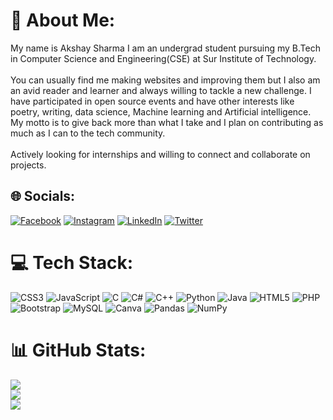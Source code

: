 # 💫 About Me:
My name is Akshay Sharma I am an undergrad student pursuing my B.Tech in Computer Science and Engineering(CSE) at Sur Institute of Technology.<br><br>You can usually find me making websites and improving them but I also am an avid reader and learner and always willing to tackle a new challenge. I have participated in open source events and have other interests like poetry, writing, data science, Machine learning and Artificial intelligence. My motto is to give back more than what I take and I plan on contributing as much as I can to the tech community.<br><br>Actively looking for internships and willing to connect and collaborate on projects.


## 🌐 Socials:
[![Facebook](https://img.shields.io/badge/Facebook-%231877F2.svg?logo=Facebook&logoColor=white)](https://facebook.com/profile.php?id=100088041877351) [![Instagram](https://img.shields.io/badge/Instagram-%23E4405F.svg?logo=Instagram&logoColor=white)](https://instagram.com/2_ak.shay/) [![LinkedIn](https://img.shields.io/badge/LinkedIn-%230077B5.svg?logo=linkedin&logoColor=white)](https://linkedin.com/in/-akshay-sharma-) [![Twitter](https://img.shields.io/badge/Twitter-%231DA1F2.svg?logo=Twitter&logoColor=white)](https://twitter.com/AkshayS51037490) 

# 💻 Tech Stack:
![CSS3](https://img.shields.io/badge/css3-%231572B6.svg?style=for-the-badge&logo=css3&logoColor=white) ![JavaScript](https://img.shields.io/badge/javascript-%23323330.svg?style=for-the-badge&logo=javascript&logoColor=%23F7DF1E) ![C](https://img.shields.io/badge/c-%2300599C.svg?style=for-the-badge&logo=c&logoColor=white) ![C#](https://img.shields.io/badge/c%23-%23239120.svg?style=for-the-badge&logo=c-sharp&logoColor=white) ![C++](https://img.shields.io/badge/c++-%2300599C.svg?style=for-the-badge&logo=c%2B%2B&logoColor=white) ![Python](https://img.shields.io/badge/python-3670A0?style=for-the-badge&logo=python&logoColor=ffdd54) ![Java](https://img.shields.io/badge/java-%23ED8B00.svg?style=for-the-badge&logo=java&logoColor=white) ![HTML5](https://img.shields.io/badge/html5-%23E34F26.svg?style=for-the-badge&logo=html5&logoColor=white) ![PHP](https://img.shields.io/badge/php-%23777BB4.svg?style=for-the-badge&logo=php&logoColor=white) ![Bootstrap](https://img.shields.io/badge/bootstrap-%23563D7C.svg?style=for-the-badge&logo=bootstrap&logoColor=white) ![MySQL](https://img.shields.io/badge/mysql-%2300f.svg?style=for-the-badge&logo=mysql&logoColor=white) ![Canva](https://img.shields.io/badge/Canva-%2300C4CC.svg?style=for-the-badge&logo=Canva&logoColor=white) ![Pandas](https://img.shields.io/badge/pandas-%23150458.svg?style=for-the-badge&logo=pandas&logoColor=white) ![NumPy](https://img.shields.io/badge/numpy-%23013243.svg?style=for-the-badge&logo=numpy&logoColor=white)
# 📊 GitHub Stats:
![](https://github-readme-stats.vercel.app/api?username=AkshayS80&theme=radical&hide_border=false&include_all_commits=true&count_private=true)<br/>
![](https://github-readme-streak-stats.herokuapp.com/?user=AkshayS80&theme=radical&hide_border=false)<br/>
![](https://github-readme-stats.vercel.app/api/top-langs/?username=AkshayS80&theme=radical&hide_border=false&include_all_commits=true&count_private=true&layout=compact)

<!-- Proudly created with GPRM ( https://gprm.itsvg.in ) -->
